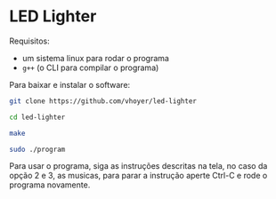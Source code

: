 # LED Lighter

Requisitos:
- um sistema linux para rodar o programa
- `g++` (o CLI para compilar o programa)

Para baixar e instalar o software:

```bash
git clone https://github.com/vhoyer/led-lighter

cd led-lighter

make

sudo ./program
```

Para usar o programa, siga as instruções descritas na tela, no caso da
opção 2 e 3, as musicas, para parar a instrução aperte Ctrl-C e rode o
programa novamente.
